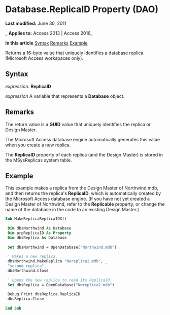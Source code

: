 
# Database.ReplicaID Property (DAO)

 **Last modified:** June 30, 2011

 _ **Applies to:** Access 2013 | Access 2016_

 **In this article**
[Syntax](#sectionSection0)
[Remarks](#sectionSection1)
[Example](#sectionSection2)


Returns a 16-byte value that uniquely identifies a database replica (Microsoft Access workspaces only).

## Syntax
<a name="sectionSection0"> </a>

 _expression_. **ReplicaID**

 _expression_ A variable that represents a **Database** object.


## Remarks
<a name="sectionSection1"> </a>

The return value is a  **GUID** value that uniquely identifies the replica or Design Master.

The Microsoft Access database engine automatically generates this value when you create a new replica.

The  **ReplicaID** property of each replica (and the Design Master) is stored in the MSysReplicas system table.


## Example
<a name="sectionSection2"> </a>

This example makes a replica from the Design Master of Northwind.mdb, and then returns the replica's  **ReplicaID**, which is automatically created by the Microsoft Access database engine. (If you have not yet created a Design Master of Northwind, refer to the **Replicable** property, or change the name of the database in the code to an existing Design Master.)


```vb
Sub MakeReplicaReplicaIDX() 
 
 Dim dbsNorthwind As Database 
 Dim prpReplicaID As Property 
 Dim dbsReplica As Database 
 
 Set dbsNorthwind = OpenDatabase("Northwind.mdb") 
 
 ' Makes a new replica. 
 dbsNorthwind.MakeReplica "Nwreplica2.mdb", _ 
 "second replica" 
 dbsNorthwind.Close 
 
 ' Opens the new replica to read its ReplicaID. 
 Set dbsReplica = OpenDatabase("Nwreplica2.mdb") 
 
 Debug.Print dbsReplica.ReplicaID 
 dbsReplica.Close 
 
End Sub
```

